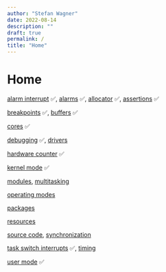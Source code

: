 ```yaml
---
author: "Stefan Wagner"
date: 2022-08-14
description: ""
draft: true
permalink: /
title: "Home"
---
```


# Home

[alarm interrupt](alarm-interrupt.md) ✅, 
[alarms](alarms.md) ✅, 
[allocator](allocator.md) ✅, 
[assertions](assertions.md) ✅

[breakpoints](breakpoints.md) ✅, 
[buffers](buffers.md) ✅

[cores](cores.md) ✅

[debugging](debugging.md) ✅, 
[drivers](drivers.md)

[hardware counter](hardware-counter.md) ✅

[kernel mode](kernel-mode.md) ✅

[modules](modules/index.md), 
[multitasking](multitasking.md)

[operating modes](operating-modes.md)

[packages](packages.md)

[resources](resources.md)

[source code](source-code.md), 
[synchronization](synchronization.md)

[task switch interrupts](task-switch-interrupts.md) ✅, 
[timing](timing.md)

[user mode](user-mode.md) ✅
